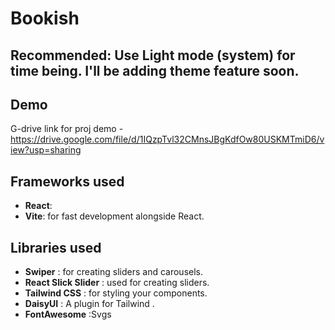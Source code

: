 
# Bookish 

## Recommended: Use Light mode (system) for time being. I'll be adding theme feature soon. 




## Demo

G-drive link for proj demo - https://drive.google.com/file/d/1IQzpTvl32CMnsJBgKdfOw80USKMTmiD6/view?usp=sharing





## Frameworks used
- **React**: 
- **Vite**: for fast development alongside React.

## Libraries used
- **Swiper** : for creating sliders and carousels.
- **React Slick Slider** : used for creating sliders.
- **Tailwind CSS** : for styling your components.
- **DaisyUI** : A  plugin for Tailwind .
- **FontAwesome** :Svgs 


